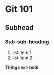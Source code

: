 # Git 101

## Subhead

### Sub-sub-heading

1. list item 1
2. list item 2

***Things*** *like* **bold**
